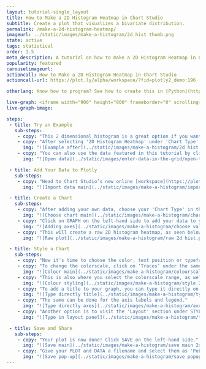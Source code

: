 ```yaml
---
layout: tutorial-single_layout
title: How to Make a 2D Histogram Heatmap in Chart Studio
subtitle: Create a plot that visualizes a bivariate distribution.
permalink: /make-a-2d-histogram-heatmap/
imageurl: ../static/images/make-a-histogram/2d hist thumb.png
state: active
tags: statistical
order: 1.5
meta_description: A tutorial on how to make a 2D Histogram Heatmap in Chart Studio.
popularity: featured
carouselimageurl:
actioncall: How to Make a 2D Histogram Heatmap in Chart Studio
actioncall-url: https://plot.ly/alpha/workspace/?fid=plotly2_demo:196

otherlang: Know how to program? See how to create this in [Python](https://plot.ly/python/2D-Histogram/) or [R](https://plot.ly/r/2D-Histogram/).

live-graph: <iframe width="900" height="800" frameborder="0" scrolling="no" src="https://plot.ly/~plotly2_demo/196.embed"></iframe>
live-graph-image:

steps:
 - title: Try an Example
   sub-steps:
    - copy: "This 2 dimensional histogram is a great option if you want to compare distributions across two variables."
    - copy: "After selecting '2D Histogram Heatmap' under 'Chart Type', you can check out an example before adding your own data. Clicking the 'try an example' button will show what a sample chart looks like after adding data and playing with the style. You'll also see what values and style attributes were selected for this specific plot, as well as the end result."
      img: "![Example after](../static/images/make-a-histogram/2d hist example.png)"
    - copy: "You can also use the data featured in this tutorial by clicking on 'Open This Data in Plotly' on the left-hand side. It'll open in the workspace."
      img: "![Open data](../static/images/enter-data-in-the-grid/open-this-data.png)"

 - title: Add Your Data to Plotly
   sub-steps:
    - copy: "Head to Chart Studio’s new online [workspace](https://plot.ly/create) and add your data. You have the option of typing directly in the grid, uploading your file, or entering a URL of an online dataset. Plotly accepts .xls, .xlsx, or .csv files. For more information on how to enter your data, see [this](http://help.plot.ly/add-data-to-the-plotly-grid/) tutorial."
      img: "![Import data main](../static/images/make-a-histogram/import data 2d hist.png)"

 - title: Create a Chart
   sub-steps:
    - copy: "After adding your own data, choose your 'Chart Type' in the GRAPH section on the left-hand side and select '2D Histogram Heatmap'."
      img: "![Choose chart main](../static/images/make-a-histogram/chart type 2d hist.png)"
    - copy: "Click on GRAPH on the left-hand side to add your data to your plot. After selecting '2D Histogram Heatmap', you should then fill out the X and Y dropdown to create the plot."
      img: "![Adding axes](../static/images/make-a-histogram/choose values 2d hist.png)"
    - copy: "This will create a raw 2D histogram heatmap, as seen below."
      img: "![Raw plot](../static/images/make-a-histogram/raw 2d hist.png)"

 - title: Style a Chart
   sub-steps:
    - copy: "Now it's time to choose the color, text position or typeface. Click on STYLE on the left-hand side to play around with the style of your plot."
    - copy: "To change the colorscale, click on ‘Traces’ under the same STYLE tab, and choose the colorscale you want, with the added option of reversing the colorscale. Note that certain colors and typeface are only available with a PRO subscription. Click [here](https://plot.ly/products/cloud/) to upgrade!"
      img: "![Colour main](../static/images/make-a-histogram/colourscale 2d hist.png)"
    - copy: "This is also where you select the colorscale range, as well as the x and y binning as auto or custom, play with the max bins, and show or hide your color bar."
      img: "![Colour styling](../static/images/make-a-histogram/style 2d hist.gif)"
    - copy: "To add a title to your graph, you can type it directly on the title by double-clicking it. "
      img: "![Type directly title](../static/images/make-a-histogram/type directly 2d hist.png)"
    - copy: "The same can be done for the axis labels and legend."
      img: "![Type directly axes](../static/images/make-a-histogram/axes label 2d hist.png)"
    - copy: "Another option is to visit the 'Layout' section under STYLE, click on 'Title and Fonts' and enter your title in the box, as shown below."
      img: "![Type in layout panel](../static/images/make-a-histogram/title tab 2d hist.png)"

 - title: Save and Share
   sub-steps:
    - copy: "Your plot is now done! Click SAVE on the left-hand side."
      img: "![Save main](../static/images/make-a-histogram/save main 2d hist.png)"
    - copy: "Give your PLOT and DATA a filename and select them as 'Public' or 'Private'. For more information on how sharing works, including the difference between private, public, and secret sharing, visit [this](http://help.plot.ly/save-share-and-export-in-plotly/) page."
      img: "![Save pop-up](../static/images/make-a-histogram/save popup 2d hist.png)"
---
```

